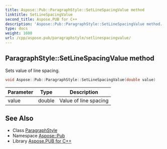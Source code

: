 ```yaml
---
title: Aspose::Pub::ParagraphStyle::SetLineSpacingValue method
linktitle: SetLineSpacingValue
second_title: Aspose.PUB for C++
description: 'Aspose::Pub::ParagraphStyle::SetLineSpacingValue method. Sets value of line spacing in C++.'
type: docs
weight: 1600
url: /cpp/aspose.pub/paragraphstyle/setlinespacingvalue/
---
```

## ParagraphStyle::SetLineSpacingValue method


Sets value of line spacing.

```cpp
void Aspose::Pub::ParagraphStyle::SetLineSpacingValue(double value)
```


| Parameter | Type | Description |
| --- | --- | --- |
| value | double | Value of line spacing |

## See Also

* Class [ParagraphStyle](../)
* Namespace [Aspose::Pub](../../)
* Library [Aspose.PUB for C++](../../../)
